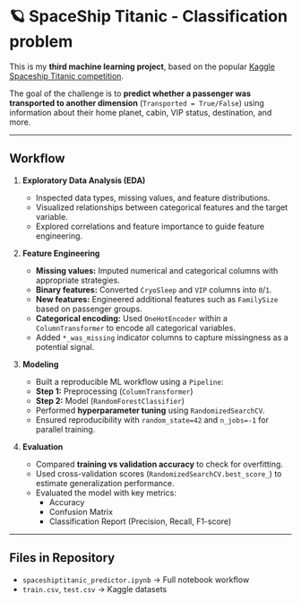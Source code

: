 # 🪐 SpaceShip Titanic - Classification problem  

This is my **third machine learning project**, based on the popular [Kaggle Spaceship Titanic competition](https://www.kaggle.com/competitions/spaceship-titanic).  

The goal of the challenge is to **predict whether a passenger was transported to another dimension** (`Transported = True/False`) using information about their home planet, cabin, VIP status, destination, and more.

---

##  Workflow  
1. **Exploratory Data Analysis (EDA)**  
   - Inspected data types, missing values, and feature distributions.
   - Visualized relationships between categorical features and the target variable.
   - Explored correlations and feature importance to guide feature engineering.  

2. **Feature Engineering**  
   - **Missing values:** Imputed numerical and categorical columns with appropriate strategies.
   - **Binary features:** Converted `CryoSleep` and `VIP` columns into `0`/`1`.
   - **New features:** Engineered additional features such as `FamilySize` based on passenger groups.
   - **Categorical encoding:** Used `OneHotEncoder` within a `ColumnTransformer` to encode all categorical variables.
   - Added `*_was_missing` indicator columns to capture missingness as a potential signal. 

3. **Modeling**  
   - Built a reproducible ML workflow using a `Pipeline`:
   - **Step 1:** Preprocessing (`ColumnTransformer`)
   - **Step 2:** Model (`RandomForestClassifier`)
   - Performed **hyperparameter tuning** using `RandomizedSearchCV`.
   - Ensured reproducibility with `random_state=42` and `n_jobs=-1` for parallel training.  

4. **Evaluation**  
   - Compared **training vs validation accuracy** to check for overfitting.
   - Used cross-validation scores (`RandomizedSearchCV.best_score_`) to estimate generalization performance.
   - Evaluated the model with key metrics:
     - Accuracy
     - Confusion Matrix
     - Classification Report (Precision, Recall, F1-score)  

---

##  Files in Repository  
- `spaceshiptitanic_predictor.ipynb` → Full notebook workflow  
- `train.csv`, `test.csv` → Kaggle datasets  
